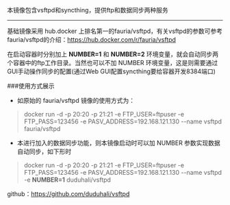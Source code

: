 本镜像包含vsftpd和syncthing，提供ftp和数据同步两种服务
 
***

基础镜像采用 hub.docker 上排名第一的fauria/vsftpd，有关vsftpd的参数可参考fauria/vsftpd的介绍：https://hub.docker.com/r/fauria/vsftpd

在启动容器时分别加上 **NUMBER=1** 和 **NUMBER=2** 环境变量，就会自动同步两个容器中的ftp工作目录。当然也可以不加 NUMBER 环境变量，这是则需要通过GUI手动操作同步的配置(通过Web GUI配置syncthing要给容器开发8384端口)

###使用方式展示
* 如原始的 fauria/vsftpd 镜像的使用方式为：
> docker run -d -p 20:20 -p 21:21  -e FTP_USER=ftpuser -e FTP_PASS=123456 -e PASV_ADDRESS=192.168.121.130 --name vsftpd  fauria/vsftpd


* 本进行加入的数据同步功能，则本镜像启动时可以加 NUMBER 参数实现数据自动同步，如下形时
> docker run -d -p 20:20 -p 21:21  -e FTP_USER=ftpuser -e FTP_PASS=123456 -e PASV_ADDRESS=192.168.121.130 --name vsftpd -e **NUMBER=1** duduhali/vsftpd
 
 
 
github：https://github.com/duduhali/vsftpd
